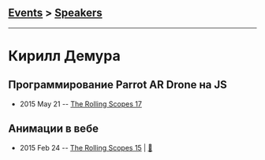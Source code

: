 ## [Events](../README.md) > [Speakers](../speakers.md)
---

# Кирилл Демура

## Программирование Parrot AR Drone на JS
- 2015 May 21 -- [The Rolling Scopes 17](https://www.youtube.com/watch?v=pdVF82loP6Q#t=33m29s)    
## Анимации в вебе
- 2015 Feb 24 -- [The Rolling Scopes 15](https://www.youtube.com/watch?v=WM3BdSLOTVo)  | [:notebook:](http://rolling-scopes.github.io/slides/rs15/animations-in-front-end)  
